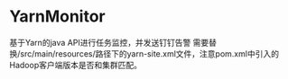 # YarnMonitor
基于Yarn的java API进行任务监控，并发送钉钉告警
需要替换/src/main/resources/路径下的yarn-site.xml文件，注意pom.xml中引入的Hadoop客户端版本是否和集群匹配。
